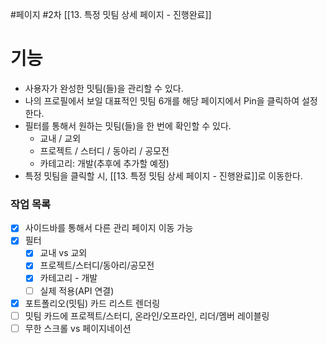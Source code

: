 #페이지 #2차
[[13. 특정 밋팀 상세 페이지 - 진행완료]]

# 기능
* 사용자가 완성한 밋팀(들)을 관리할 수 있다.
* 나의 프로필에서 보일 대표적인 밋팀 6개를 해당 페이지에서 Pin을 클릭하여 설정한다.
* 필터를 통해서 원하는 밋팀(들)을 한 번에 확인할 수 있다.
	* 교내 / 교외
	* 프로젝트 / 스터디 / 동아리 / 공모전
	* 카테고리: 개발(추후에 추가할 예정)
* 특정 밋팀을 클릭할 시, [[13. 특정 밋팀 상세 페이지 - 진행완료]]로 이동한다.

### 작업 목록
* [x] 사이드바를 통해서 다른 관리 페이지 이동 가능
* [x] 필터
	* [x] 교내 vs 교외
	* [x] 프로젝트/스터디/동아리/공모전
	* [x] 카테고리 - 개발
	* [ ] 실제 적용(API 연결)
* [x] 포트폴리오(밋팀) 카드 리스트 렌더링
* [ ] 밋팀 카드에 프로젝트/스터디, 온라인/오프라인, 리더/멤버 레이블링
* [ ] 무한 스크롤 vs 페이지네이션
